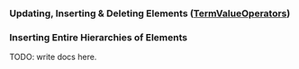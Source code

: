 ### Updating, Inserting & Deleting Elements ([TermValueOperators](http://ruby-doc.org/gems/docs/o/om-1.8.0/OM/XML/TermValueOperators.html))

### Inserting Entire Hierarchies of Elements

TODO: write docs here.

